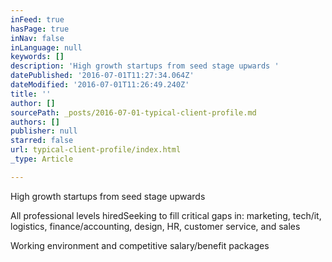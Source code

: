 ```yaml
---
inFeed: true
hasPage: true
inNav: false
inLanguage: null
keywords: []
description: 'High growth startups from seed stage upwards '
datePublished: '2016-07-01T11:27:34.064Z'
dateModified: '2016-07-01T11:26:49.240Z'
title: ''
author: []
sourcePath: _posts/2016-07-01-typical-client-profile.md
authors: []
publisher: null
starred: false
url: typical-client-profile/index.html
_type: Article

---
```

High growth startups from seed stage upwards 

All professional levels hiredSeeking to fill critical gaps in: marketing, tech/it, logistics, finance/accounting, design, HR, customer service, and sales

Working environment and competitive salary/benefit packages